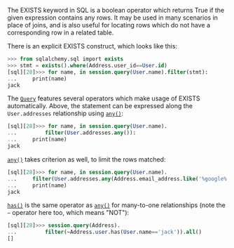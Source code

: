 The EXISTS keyword in SQL is a boolean operator which returns True if the given expression contains any rows. It may be used in many scenarios in place of joins, and is also useful for locating rows which do not have a corresponding row in a related table.

There is an explicit EXISTS construct, which looks like this:
    
```sql    
>>> from sqlalchemy.sql import exists
>>> stmt = exists().where(Address.user_id==User.id)
[sql][28]>>> for name, in session.query(User.name).filter(stmt):
...     print(name)
jack
```

The [`Query`](http://docs.sqlalchemy.org/query.html#sqlalchemy.orm.query.Query "sqlalchemy.orm.query.Query") features several operators which make usage of EXISTS automatically. Above, the statement can be expressed along the `User.addresses` relationship using [`any()`](http://docs.sqlalchemy.org/internals.html#sqlalchemy.orm.properties.RelationshipProperty.Comparator.any "sqlalchemy.orm.properties.RelationshipProperty.Comparator.any"):
    
```sql    
[sql][28]>>> for name, in session.query(User.name).
...         filter(User.addresses.any()):
...     print(name)
jack
```

[`any()`](http://docs.sqlalchemy.org/internals.html#sqlalchemy.orm.properties.RelationshipProperty.Comparator.any "sqlalchemy.orm.properties.RelationshipProperty.Comparator.any") takes criterion as well, to limit the rows matched:
    
```sql    
[sql][28]>>> for name, in session.query(User.name).
...     filter(User.addresses.any(Address.email_address.like('%google%'))):
...     print(name)
jack
```

[`has()`](http://docs.sqlalchemy.org/internals.html#sqlalchemy.orm.properties.RelationshipProperty.Comparator.has "sqlalchemy.orm.properties.RelationshipProperty.Comparator.has") is the same operator as [`any()`](http://docs.sqlalchemy.org/internals.html#sqlalchemy.orm.properties.RelationshipProperty.Comparator.any "sqlalchemy.orm.properties.RelationshipProperty.Comparator.any") for many-to-one relationships (note the `~` operator here too, which means "NOT"):
    
```sql    
[sql][28]>>> session.query(Address).
...         filter(~Address.user.has(User.name=='jack')).all()
[]
```
